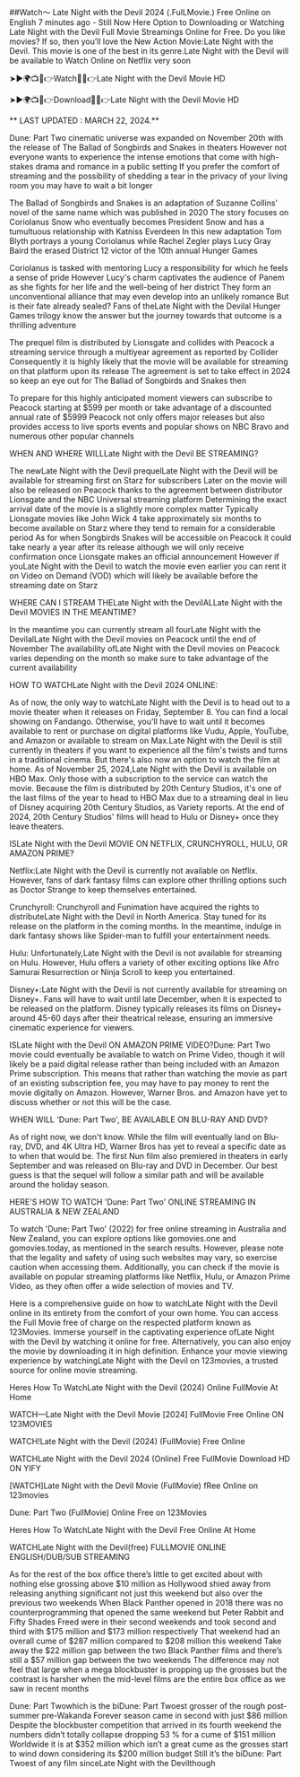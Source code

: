 ##Watch～ Late Night with the Devil 2024 (.FulLMovie.) Free Online on English
7 minutes ago - Still Now Here Option to Downloading or Watching Late Night with the Devil Full Movie Streamings Online for Free. Do you like movies? If so, then you’ll love the New Action Movie:Late Night with the Devil. This movie is one of the best in its genre.Late Night with the Devil will be available to Watch Online on Netflix very soon

➤►🌍📺📱👉Watch🔴✅👉Late Night with the Devil Movie HD

➤►🌍📺📱👉Download🔴✅👉Late Night with the Devil Movie HD

** LAST UPDATED : MARCH 22, 2024.**

Dune: Part Two cinematic universe was expanded on November 20th with the release of The Ballad of Songbirds and Snakes in theaters However not everyone wants to experience the intense emotions that come with high-stakes drama and romance in a public setting If you prefer the comfort of streaming and the possibility of shedding a tear in the privacy of your living room you may have to wait a bit longer

The Ballad of Songbirds and Snakes is an adaptation of Suzanne Collins' novel of the same name which was published in 2020 The story focuses on Coriolanus Snow who eventually becomes President Snow and has a tumultuous relationship with Katniss Everdeen In this new adaptation Tom Blyth portrays a young Coriolanus while Rachel Zegler plays Lucy Gray Baird the erased District 12 victor of the 10th annual Hunger Games

Coriolanus is tasked with mentoring Lucy a responsibility for which he feels a sense of pride However Lucy's charm captivates the audience of Panem as she fights for her life and the well-being of her district They form an unconventional alliance that may even develop into an unlikely romance But is their fate already sealed? Fans of theLate Night with the Devilal Hunger Games trilogy know the answer but the journey towards that outcome is a thrilling adventure

The prequel film is distributed by Lionsgate and collides with Peacock a streaming service through a multiyear agreement as reported by Collider Consequently it is highly likely that the movie will be available for streaming on that platform upon its release The agreement is set to take effect in 2024 so keep an eye out for The Ballad of Songbirds and Snakes then

To prepare for this highly anticipated moment viewers can subscribe to Peacock starting at $599 per month or take advantage of a discounted annual rate of $5999 Peacock not only offers major releases but also provides access to live sports events and popular shows on NBC Bravo and numerous other popular channels

WHEN AND WHERE WILLLate Night with the Devil BE STREAMING?

The newLate Night with the Devil prequelLate Night with the Devil will be available for streaming first on Starz for subscribers Later on the movie will also be released on Peacock thanks to the agreement between distributor Lionsgate and the NBC Universal streaming platform Determining the exact arrival date of the movie is a slightly more complex matter Typically Lionsgate movies like John Wick 4 take approximately six months to become available on Starz where they tend to remain for a considerable period As for when Songbirds Snakes will be accessible on Peacock it could take nearly a year after its release although we will only receive confirmation once Lionsgate makes an official announcement However if youLate Night with the Devil to watch the movie even earlier you can rent it on Video on Demand (VOD) which will likely be available before the streaming date on Starz

WHERE CAN I STREAM THELate Night with the DevilALLate Night with the Devil MOVIES IN THE MEANTIME?

In the meantime you can currently stream all fourLate Night with the DevilalLate Night with the Devil movies on Peacock until the end of November The availability ofLate Night with the Devil movies on Peacock varies depending on the month so make sure to take advantage of the current availability

HOW TO WATCHLate Night with the Devil 2024 ONLINE:

As of now, the only way to watchLate Night with the Devil is to head out to a movie theater when it releases on Friday, September 8. You can find a local showing on Fandango. Otherwise, you'll have to wait until it becomes available to rent or purchase on digital platforms like Vudu, Apple, YouTube, and Amazon or available to stream on Max.Late Night with the Devil is still currently in theaters if you want to experience all the film's twists and turns in a traditional cinema. But there's also now an option to watch the film at home. As of November 25, 2024,Late Night with the Devil is available on HBO Max. Only those with a subscription to the service can watch the movie. Because the film is distributed by 20th Century Studios, it's one of the last films of the year to head to HBO Max due to a streaming deal in lieu of Disney acquiring 20th Century Studios, as Variety reports. At the end of 2024, 20th Century Studios' films will head to Hulu or Disney+ once they leave theaters.

ISLate Night with the Devil MOVIE ON NETFLIX, CRUNCHYROLL, HULU, OR AMAZON PRIME?

Netflix:Late Night with the Devil is currently not available on Netflix. However, fans of dark fantasy films can explore other thrilling options such as Doctor Strange to keep themselves entertained.

Crunchyroll: Crunchyroll and Funimation have acquired the rights to distributeLate Night with the Devil in North America. Stay tuned for its release on the platform in the coming months. In the meantime, indulge in dark fantasy shows like Spider-man to fulfill your entertainment needs.

Hulu: Unfortunately,Late Night with the Devil is not available for streaming on Hulu. However, Hulu offers a variety of other exciting options like Afro Samurai Resurrection or Ninja Scroll to keep you entertained.

Disney+:Late Night with the Devil is not currently available for streaming on Disney+. Fans will have to wait until late December, when it is expected to be released on the platform. Disney typically releases its films on Disney+ around 45-60 days after their theatrical release, ensuring an immersive cinematic experience for viewers.

ISLate Night with the Devil ON AMAZON PRIME VIDEO?Dune: Part Two movie could eventually be available to watch on Prime Video, though it will likely be a paid digital release rather than being included with an Amazon Prime subscription. This means that rather than watching the movie as part of an existing subscription fee, you may have to pay money to rent the movie digitally on Amazon. However, Warner Bros. and Amazon have yet to discuss whether or not this will be the case.

WHEN WILL 'Dune: Part Two', BE AVAILABLE ON BLU-RAY AND DVD?

As of right now, we don't know. While the film will eventually land on Blu-ray, DVD, and 4K Ultra HD, Warner Bros has yet to reveal a specific date as to when that would be. The first Nun film also premiered in theaters in early September and was released on Blu-ray and DVD in December. Our best guess is that the sequel will follow a similar path and will be available around the holiday season.

HERE'S HOW TO WATCH 'Dune: Part Two' ONLINE STREAMING IN AUSTRALIA & NEW ZEALAND

To watch 'Dune: Part Two' (2022) for free online streaming in Australia and New Zealand, you can explore options like gomovies.one and gomovies.today, as mentioned in the search results. However, please note that the legality and safety of using such websites may vary, so exercise caution when accessing them. Additionally, you can check if the movie is available on popular streaming platforms like Netflix, Hulu, or Amazon Prime Video, as they often offer a wide selection of movies and TV.

Here is a comprehensive guide on how to watchLate Night with the Devil online in its entirety from the comfort of your own home. You can access the Full Movie free of charge on the respected platform known as 123Movies. Immerse yourself in the captivating experience ofLate Night with the Devil by watching it online for free. Alternatively, you can also enjoy the movie by downloading it in high definition. Enhance your movie viewing experience by watchingLate Night with the Devil on 123movies, a trusted source for online movie streaming.

Heres How To WatchLate Night with the Devil (2024) Online FullMovie At Home

WATCH—Late Night with the Devil Movie [2024] FullMovie Free Online ON 123MOVIES

WATCH!Late Night with the Devil (2024) (FullMovie) Free Online

WATCHLate Night with the Devil 2024 (Online) Free FullMovie Download HD ON YIFY

[WATCH]Late Night with the Devil Movie (FullMovie) fRee Online on 123movies

Dune: Part Two (FullMovie) Online Free on 123Movies

Heres How To WatchLate Night with the Devil Free Online At Home

WATCHLate Night with the Devil(free) FULLMOVIE ONLINE ENGLISH/DUB/SUB STREAMING

As for the rest of the box office there’s little to get excited about with nothing else grossing above $10 million as Hollywood shied away from releasing anything significant not just this weekend but also over the previous two weekends When Black Panther opened in 2018 there was no counterprogramming that opened the same weekend but Peter Rabbit and Fifty Shades Freed were in their second weekends and took second and third with $175 million and $173 million respectively That weekend had an overall cume of $287 million compared to $208 million this weekend Take away the $22 million gap between the two Black Panther films and there’s still a $57 million gap between the two weekends The difference may not feel that large when a mega blockbuster is propping up the grosses but the contrast is harsher when the mid-level films are the entire box office as we saw in recent months

Dune: Part Twowhich is the biDune: Part Twoest grosser of the rough post-summer pre-Wakanda Forever season came in second with just $86 million Despite the blockbuster competition that arrived in its fourth weekend the numbers didn’t totally collapse dropping 53 % for a cume of $151 million Worldwide it is at $352 million which isn’t a great cume as the grosses start to wind down considering its $200 million budget Still it’s the biDune: Part Twoest of any film sinceLate Night with the Devilthough 
